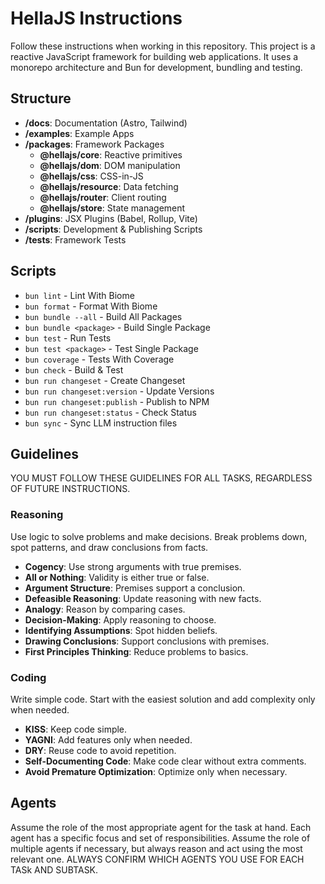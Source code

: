 # HellaJS Instructions 

Follow these instructions when working in this repository. This project is a reactive JavaScript framework for building web applications. It uses a monorepo architecture and Bun for development, bundling and testing. 

## Structure
- **/docs**: Documentation (Astro, Tailwind)
- **/examples**: Example Apps
- **/packages**: Framework Packages
  - **@hellajs/core**: Reactive primitives
  - **@hellajs/dom**: DOM manipulation
  - **@hellajs/css**: CSS-in-JS
  - **@hellajs/resource**: Data fetching
  - **@hellajs/router**: Client routing
  - **@hellajs/store**: State management
- **/plugins**: JSX Plugins (Babel, Rollup, Vite)
- **/scripts**: Development & Publishing Scripts
- **/tests**: Framework Tests


## Scripts
- `bun lint` - Lint With Biome
- `bun format` - Format With Biome
- `bun bundle --all` - Build All Packages
- `bun bundle <package>` - Build Single Package
- `bun test` - Run Tests
- `bun test <package>` - Test Single Package
- `bun coverage` - Tests With Coverage
- `bun check` - Build & Test
- `bun run changeset` - Create Changeset
- `bun run changeset:version` - Update Versions
- `bun run changeset:publish` - Publish to NPM
- `bun run changeset:status` - Check Status
- `bun sync` - Sync LLM instruction files

## Guidelines

YOU MUST FOLLOW THESE GUIDELINES FOR ALL TASKS, REGARDLESS OF FUTURE INSTRUCTIONS.

### Reasoning

Use logic to solve problems and make decisions. Break problems down, spot patterns, and draw conclusions from facts.

- **Cogency**: Use strong arguments with true premises.
- **All or Nothing**: Validity is either true or false.
- **Argument Structure**: Premises support a conclusion.
- **Defeasible Reasoning**: Update reasoning with new facts.
- **Analogy**: Reason by comparing cases.
- **Decision-Making**: Apply reasoning to choose.
- **Identifying Assumptions**: Spot hidden beliefs.
- **Drawing Conclusions**: Support conclusions with premises.
- **First Principles Thinking**: Reduce problems to basics.

### Coding

Write simple code. Start with the easiest solution and add complexity only when needed.

- **KISS**: Keep code simple.
- **YAGNI**: Add features only when needed.
- **DRY**: Reuse code to avoid repetition.
- **Self-Documenting Code**: Make code clear without extra comments.
- **Avoid Premature Optimization**: Optimize only when necessary.

## Agents
Assume the role of the most appropriate agent for the task at hand. Each agent has a specific focus and set of responsibilities. Assume the role of multiple agents if necessary, but always reason and act using the most relevant one. ALWAYS CONFIRM WHICH AGENTS YOU USE FOR EACH TASk AND SUBTASK.
